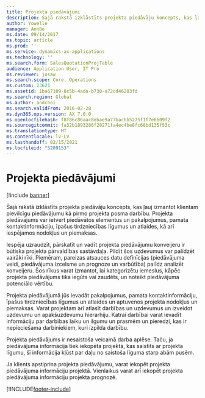 ```yaml
---
title: Projekta piedāvājumi
description: Šajā rakstā izklāstīts projekta piedāvāju koncepts, kas ļauj izmantot klientam pievilcīgu piedāvājumu kā pirmo projekta posma darbību. Projekta piedāvājums var ietvert piedāvātos elementus un pakalpojumus, pamata kontaktinformāciju, īpašus tirdzniecības līgumus un atlaides, kā arī iespējamos nodokļus un piemaksas.
author: Yowelle
manager: AnnBe
ms.date: 09/14/2017
ms.topic: article
ms.prod: ''
ms.service: dynamics-ax-applications
ms.technology: ''
ms.search.form: SalesQuotationProjTable
audience: Application User, IT Pro
ms.reviewer: josaw
ms.search.scope: Core, Operations
ms.custom: 23621
ms.assetid: 1ba67109-8c5b-4ada-b730-a72cd46203fd
ms.search.region: Global
ms.author: andchoi
ms.search.validFrom: 2016-02-28
ms.dyn365.ops.version: AX 7.0.0
ms.openlocfilehash: f8f86c86aac8ebae9a77bacbb5275f1f7e6609f2
ms.sourcegitcommit: fa32b1893286f20271fa4ec4be8fc68bd135f53c
ms.translationtype: HT
ms.contentlocale: lv-LV
ms.lasthandoff: 02/15/2021
ms.locfileid: "5289153"
---
```

# <a name="project-quotations"></a>Projekta piedāvājumi

[!include [banner](../includes/banner.md)]

Šajā rakstā izklāstīts projekta piedāvāju koncepts, kas ļauj izmantot klientam pievilcīgu piedāvājumu kā pirmo projekta posma darbību. Projekta piedāvājums var ietvert piedāvātos elementus un pakalpojumus, pamata kontaktinformāciju, īpašus tirdzniecības līgumus un atlaides, kā arī iespējamos nodokļus un piemaksas. 

Iespēja uzraudzīt, pārskatīt un vadīt projekta piedāvājumu konveijeru ir būtiska projekta pārvaldības sastāvdaļa. Pildīt šos uzdevumus var palīdzēt vairāki rīki. Piemēram, pareizas atsauces datu definīcijas (piedāvājuma veidi, piedāvājuma izcelsme un prognoze un varbūtība) palīdz analizēt konveijeru. Šos rīkus varat izmantot, lai kategorizētu iemeslus, kāpēc projekta piedāvājums tika iegūts vai zaudēts, un noteikt piedāvājuma potenciālo vērtību. 

Projekta piedāvājumā jūs ievadāt pakalpojumus, pamata kontaktinformāciju, īpašus tirdzniecības līgumus un atlaides un aptuvenos projekta nodokļus un piemaksas. Varat projektam arī atlasīt darbības un uzdevumus un izveidot uzdevumu un apakšuzdevumu hierarhiju. Katrai darbībai varat ievadīt informāciju par darbības laiku un ilgumu un prasmēm un pieredzi, kas ir nepieciešama darbiniekiem, kuri izpilda darbību. 

Projekta piedāvājums ir nesaistoša veicamā darba aplēse. Taču, ja piedāvājuma informācija tiek iekopēta projektā, kas saistīts ar projekta līgumu, šī informācija kļūst par daļu no saistoša līguma starp abām pusēm. 

Ja klients apstiprina projekta piedāvājumu, varat iekopēt projekta piedāvājuma informāciju projektā. Vienlaikus varat arī iekopēt projekta piedāvājuma informāciju projekta prognozē.





[!INCLUDE[footer-include](../includes/footer-banner.md)]